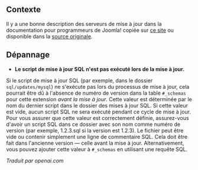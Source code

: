 <!-- Filename: Deploying_an_Update_Server / Display title: Mettre à jour les serveurs -->

## Contexte

Il y a une bonne description des serveurs de mise à jour dans la documentation pour programmeurs de Joomla! copiée sur [ce site](jdocmanual?article=docus/install-update/update-server) ou disponible dans la [source originale](https://manual.joomla.org/docs/building-extensions/install-update/update-server/).

## Dépannage

- **Le script de mise à jour SQL n'est pas exécuté lors de la mise à jour.**

Si le script de mise à jour SQL (par exemple, dans le dossier `sql/updates/mysql`) ne s'exécute pas lors du processus de mise à jour, cela pourrait être dû à l'absence de numéro de version dans la table `#_schemas` pour cette extension *avant la mise à jour*. Cette valeur est déterminée par le nom du dernier script dans le dossier des mises à jour SQL. Si cette valeur est vide, aucun script SQL ne sera exécuté pendant ce cycle de mise à jour. Pour vous assurer que cette valeur est correctement définie, assurez-vous d'avoir un script SQL dans ce dossier avec son nom comme numéro de version (par exemple, 1.2.3.sql si la version est 1.2.3). Le fichier peut être vide ou contenir simplement une ligne de commentaire SQL. Cela doit être fait dans l'ancienne version — celle avant la mise à jour. Alternativement, vous pouvez ajouter cette valeur à `#_schemas` en utilisant une requête SQL.

*Traduit par openai.com*

